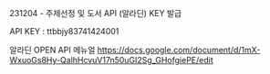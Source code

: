 231204 - 주제선정 및 도서 API (알라딘) KEY 발급

API KEY : ttbbjy83741424001

알라딘 OPEN API 메뉴얼
https://docs.google.com/document/d/1mX-WxuoGs8Hy-QalhHcvuV17n50uGI2Sg_GHofgiePE/edit
